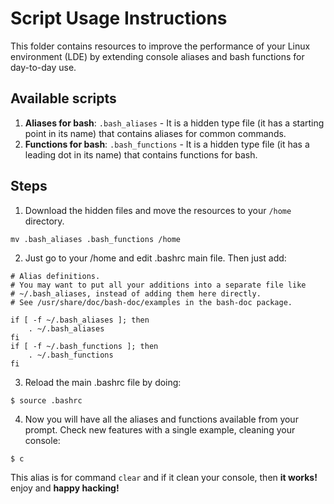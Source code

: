 # Script Usage Instructions
This folder contains resources to improve the performance of your Linux environment (LDE) by extending console aliases and bash functions for day-to-day use.  

## Available scripts

1. **Aliases for bash**: `.bash_aliases` - It is a hidden type file (it has a starting point in its name) that contains aliases for common commands.  
2. **Functions for bash**: `.bash_functions` - It is a hidden type file (it has a leading dot in its name) that contains functions for bash.


## Steps

1. Download the hidden files and move the resources to your `/home` directory.  
  ```
  mv .bash_aliases .bash_functions /home
  ```

2. Just go to your /home and edit .bashrc main file. Then just add:  
  ```
  # Alias definitions.
  # You may want to put all your additions into a separate file like
  # ~/.bash_aliases, instead of adding them here directly.
  # See /usr/share/doc/bash-doc/examples in the bash-doc package.

  if [ -f ~/.bash_aliases ]; then
      . ~/.bash_aliases
  fi
  if [ -f ~/.bash_functions ]; then
      . ~/.bash_functions
  fi
  ```

3. Reload the main .bashrc file by doing: 
  ```
  $ source .bashrc
  ```
  
4. Now you will have all the aliases and functions available from your prompt. Check new features with a single example, cleaning your console: 
  ```
  $ c
  ```
  This alias is for command `clear` and if it clean your console, then **it works!** enjoy and **happy hacking!** 